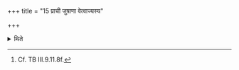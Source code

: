 +++
title = "15 प्राची जुषाणा वेत्वाज्यस्य"

+++

<details><summary>थिते</summary>

15. he should offer a libation (of ghee) in the Āhavanīya-fire having taken (the ghee by means of a spoon at the time when the Dakṣiṇā (-cows) are being (led.)[^2]   



[^2]: Cf. TB III.9.11.8f.  

</details>
